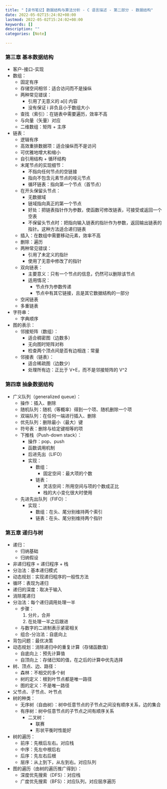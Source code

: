 ```yaml
---
title: "【读书笔记】数据结构与算法分析 - C 语言描述 - 第二部分 - 数据结构"
date: 2022-05-02T15:24:02+08:00
lastmod: 2022-05-02T15:24:02+08:00
keywords: []
description: ""
categories: [Note]

---
```


<!--more-->

### 第三章 基本数据结构

* 客户-接口-实现
* 数组：
  * 固定有序
  * 存储空间相邻：适合访问而不是操纵
  * 两种常见错误：
    * 引用了无意义的 a[i] 内容
    * 没有保证 i 非负且小于数组大小
  * 查找（索引）：在链表中需要遍历，效率不高
  * 与向量（矢量）对应
  * 二维数组：矩阵 + 主序
* 链表：
  * 逻辑有序
  * 高效重排数据项：适合操纵而不是访问
  * 可优雅地增大和缩小
  * 自引用结构 + 循环结构
  * 末尾节点的实现细节：
    * 不指向任何节点的空链接
    * 指向不包含元素节点的哑元节点
    * 循环链表：指向第一个节点（首节点）
  * 在开头保留头节点：
    * 无数据域
    * 链域指向真正的第一个节点
    * 好处：把链表指针作为参数，使函数可修改链表，可接受或返回一个空表
    * 不保留头节点时：把指向输入链表的指针作为参数，返回输出链表的指针。这种方法适合递归链表
  * 插入：在数组中需要移动元素，效率不高
  * 删除：遍历
  * 两种常见错误：
    * 引用了未定义的指针
    * 使用了无意中修改了的指针
  * 双向链表：
    * 主要意义：只有一个节点的信息，仍然可以删除该节点
    * 适用情况：
      * 节点作为参数传递
      * 节点中有其它链接，且是其它数据结构的一部分
  * 空闲链表
  * 多重链表
* 字符串：
  * 字典顺序
* 图的表示：
  * 邻接矩阵（数组）：
    * 适合稠密图（边数多）
    * 无向图时矩阵对称
    * 检查两个顶点间是否有边相连：常量
  * 邻接表（链表）：
    * 适合稀疏图（边数少）
    * 处理所有边：正比于 V+E，而不是邻接矩阵的 V^2

### 第四章 抽象数据结构

* 广义队列（generalized queue）：
  * 操作：插入、删除
  * 随机队列：随机（等概率）得到一个项、随机删除一个项
  * 双端队列：在任何一端进行插入、删除
  * 优先队列：删除最小（最大）键
  * 符号表：删除与给定键相等的项
  * 下推栈（Push-down stack）：
    * 操作：pop、push
    * 函数调用机制
    * 后进先出（LIFO）
    * 实现：
      * 数组：
        * 固定空间：最大项的个数
      * 链表：
        * 灵活空间：所用空间与项的个数成正比
        * 栈的大小变化很大时使用
  * 先进先出队列（FIFO）：
    * 实现：
      * 数组：在头、尾分别维持两个索引
      * 链表：在头、尾分别维持两个指针

### 第五章 递归与树

* 递归：
  * 归纳基础
  * 归纳假设
* 非递归程序 = 递归程序 + 栈
* 分治法：基本递归模式
* 动态规划：实现递归程序的一般性方法
* 循环：表现为递归
* 递归的深度：取决于输入
* 消除尾递归
* 分治法：每个递归调用处理一半
  * 步骤：
    1. 分片，合并
    2. 在处理一半之后跟进
  * 与数字的二进制表示紧密相关
  * 组合-分治法：自底向上
* 背包问题：最优决策
* 动态规划：消除递归中的重复计算（存储函数值）
  * 自底向上：预先计算值
  * 自顶向上：存储已知的值，在之后的计算中优先选择
* 树、顶点、边、路径：
  * 森林：不相交的多个树
  * 树的定义：根到叶节点都是唯一路径
  * 图的定义：不是唯一路径
* 父节点、子节点、叶节点
* 树的种类：
  * 无序树（自由树）：树中任意节点的子节点之间没有顺序关系，边的集合
  * 有序树：树中任意节点的子节点之间有顺序关系
    * 二叉树：
      * 联赛
      * 形状平衡时性能好
* 树的遍历：
  * 前序：先根后左右。对应栈
  * 中序：先左中根后右
  * 后序：先左右后根
  * 层序：从上到下，从左到右。对应队列
* 图的遍历（由树的遍历推广得到）：
  * 深度优先搜索（DFS）：对应栈
  * 广度优先搜索（BFS）：对应队列，对应层序遍历